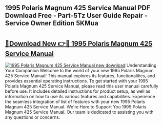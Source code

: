## 1995 Polaris Magnum 425 Service Manual PDF Download Free - Part-5Tz User Guide Repair - Service Owner Edition 5KMua

# <h2><a href="http://bc22164.oget.top/?id=1995+Polaris+Magnum+425+Service+Manual">🔗Download New 👉🔴 1995 Polaris Magnum 425 Service Manual</a></h2>

[![1995 Polaris Magnum 425 Service Manual new download](https://i.imgur.com/5g1atiW.png)](http://bc22164.oget.top/?id=1995+Polaris+Magnum+425+Service+Manual)
Understanding Your Companion Welcome to the world of your new 1995 Polaris Magnum 425 Service Manual! This manual explores its features, functionalities, and provides essential operating instructions. To get started with your 1995 Polaris Magnum 425 Service Manual, please read this user manual carefully before use. It includes detailed instructions for product setup, as well as information on how to use its various features and capabilities. Experience the seamless integration of list of features with your new 1995 Polaris Magnum 425 Service Manual. We're Here to Support You 1995 Polaris Magnum 425 Service Manual. Our team is dedicated to assisting you with any questions or concerns.
